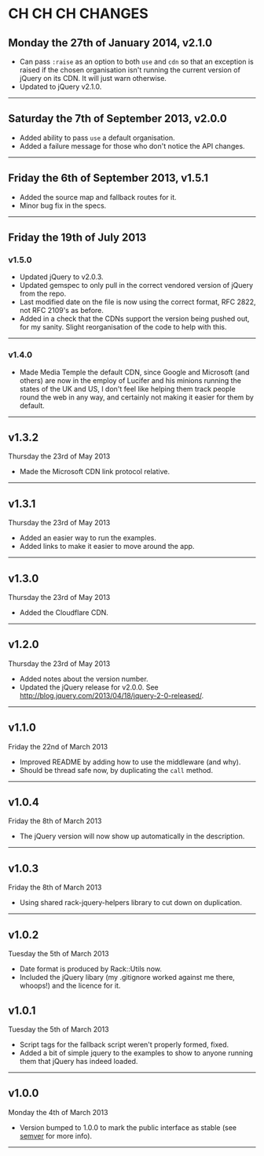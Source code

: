 # CH CH CH CHANGES #

## Monday the 27th of January 2014, v2.1.0 ##

* Can pass `:raise` as an option to both `use` and `cdn` so that an exception is raised if the chosen organisation isn't running the current version of jQuery on its CDN. It will just warn otherwise.
* Updated to jQuery v2.1.0.

----


## Saturday the 7th of September 2013, v2.0.0 ##

* Added ability to pass `use` a default organisation.
* Added a failure message for those who don't notice the API changes.

----

## Friday the 6th of September 2013, v1.5.1 ##

* Added the source map and fallback routes for it.
* Minor bug fix in the specs.

----


## Friday the 19th of July 2013 ##

### v1.5.0 ###

* Updated jQuery to v2.0.3.
* Updated gemspec to only pull in the correct vendored version of jQuery from the repo.
* Last modified date on the file is now using the correct format, RFC 2822, not RFC 2109's as before.
* Added in a check that the CDNs support the version being pushed out, for my sanity. Slight reorganisation of the code to help with this.

----


### v1.4.0 ###

* Made Media Temple the default CDN, since Google and Microsoft (and others) are now in the employ of Lucifer and his minions running the states of the UK and US, I don't feel like helping them track people round the web in any way, and certainly not making it easier for them by default.

----


## v1.3.2 ##

Thursday the 23rd of May 2013

* Made the Microsoft CDN link protocol relative.

----


## v1.3.1 ##

Thursday the 23rd of May 2013

* Added an easier way to run the examples.
* Added links to make it easier to move around the app.

----


## v1.3.0 ##

Thursday the 23rd of May 2013

* Added the Cloudflare CDN.

____


## v1.2.0 ##

Thursday the 23rd of May 2013

* Added notes about the version number.
* Updated the jQuery release for v2.0.0. See http://blog.jquery.com/2013/04/18/jquery-2-0-released/.

----


## v1.1.0 ##

Friday the 22nd of March 2013

* Improved README by adding how to use the middleware (and why).
* Should be thread safe now, by duplicating the `call` method.

----

## v1.0.4 ##

Friday the 8th of March 2013

* The jQuery version will now show up automatically in the description.

----

## v1.0.3 ##

Friday the 8th of March 2013

* Using shared rack-jquery-helpers library to cut down on duplication.

----

## v1.0.2 ##

Tuesday the 5th of March 2013

* Date format is produced by Rack::Utils now.
* Included the jQuery libary (my .gitignore worked against me there, whoops!) and the licence for it.

## v1.0.1 ##

Tuesday the 5th of March 2013

* Script tags for the fallback script weren't properly formed, fixed.
* Added a bit of simple jquery to the examples to show to anyone running them that jQuery has indeed loaded.

----

## v1.0.0 ##

Monday the 4th of March 2013

* Version bumped to 1.0.0 to mark the public interface as stable (see [semver](http://semver.org/) for more info).

----
